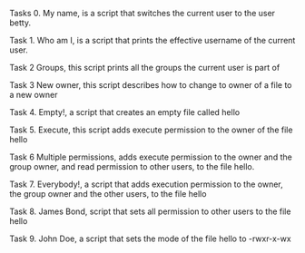 Tasks 0. My name, is a script that switches the current user to the user betty.

Task 1. Who am I, is a script that prints the effective username of the current user.

Task 2 Groups, this script prints all the groups the current user is part of

Task 3 New owner, this script describes how to change to owner of a file to a new owner

Task 4. Empty!, a script that creates an empty file called hello

Task 5. Execute, this script adds execute permission to the owner of the file hello

Task 6 Multiple permissions, adds execute permission to the owner and the group owner, and read permission to other users, to the file hello.

Task 7. Everybody!, a script that adds execution permission to the owner, the group owner and the other users, to the file hello

Task 8. James Bond,  script that sets all permission to other users to the file hello

Task 9. John Doe, a script that sets the mode of the file hello to -rwxr-x-wx
